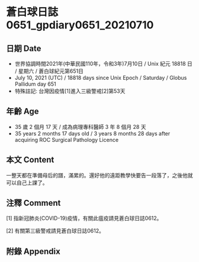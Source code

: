 [_metadata_:encoding]: - "utf-8"
[_metadata_:language]: - "zh-Hant-TW"
[_metadata_:fileformat]: - "markdown"
[_metadata_:MIME_type]: - "text/plain"
[_metadata_:markdown_version]: - "commonmark version 0.29"
[_metadata_:markdown_spec]: - "https://spec.commonmark.org/0.29/"

# 蒼白球日誌0651_gpdiary0651_20210710 #

## 日期 Date ##

* 世界協調時間2021年(中華民國110年，令和3年)7月10日 / Unix 紀元 18818 日 / 星期六 / 蒼白球紀元第651日
* July 10, 2021 (UTC) / 18818 days since Unix Epoch / Saturday / Globus Pallidum day 651
* 特殊註記: 台灣因疫情[1]進入三級警戒[2]第53天

## 年齡 Age ##

* 35 歲 2 個月 17 天 / 成為病理專科醫師 3 年 8 個月 28 天
* 35 years 2 months 17 days old / 3 years 8 months 28 days after acquiring ROC Surgical Pathology Licence

## 本文 Content ##

一整天都在準備母后的譜，滿累的。還好他的遠距教學快要告一段落了，之後他就可以自己上課了。

## 注釋 Comment ##

[1] 指新冠肺炎(COVID-19)疫情，有關此瘟疫請見蒼白球日誌0612。

[2] 有關第三級警戒請見蒼白球日誌0612。

## 附錄 Appendix ##

